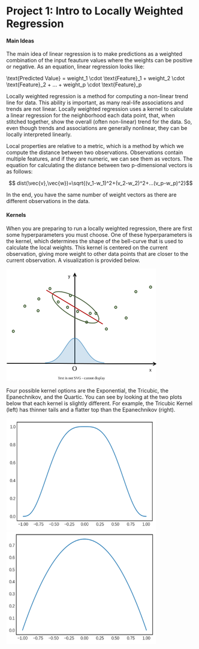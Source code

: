 # Project 1: Intro to Locally Weighted Regression

#### Main Ideas

The main idea of linear regression is to make predictions as a weighted combination of the input feauture values where the weights can be positive or negative. As an equation, linear regression looks like:

\text{Predicted Value} = weight_1 \cdot \text{Feature}_1 + weight_2 \cdot \text{Feature}_2 + ... + weight_p \cdot \text{Feature}_p

Locally weighted regression is a method for computing a non-linear trend line for data. This ability is important, as many real-life associations and trends are not linear. Locally weighted regression uses a kernel to calculate a linear regression for the neighborhood each data point, that, when stitched together, show the overall (often non-linear) trend for the data. So, even though trends and associations are generally nonlinear, they can be locally interpreted linearly.

Local properties are relative to a metric, which is a method by which we compute the distance between two observations. Observations contain multiple features, and if they are numeric, we can see them as vectors. The equation for calculating the distance between two p-dimensional vectors is as follows:

$$ dist(\vec{v},\vec{w})=\sqrt{(v_1-w_1)^2+(v_2-w_2)^2+...(v_p-w_p)^2}$$

In the end, you have the same number of weight vectors as there are different observations in the data.

#### Kernels

When you are preparing to run a locally weighted regression, there are first some hyperparameters you must choose. One of these hyperparameters is the kernel, which determines the shape of the bell-curve that is used to calculate the local weights. This kernel is centered on the current observation, giving more weight to other data points that are closer to the current observation. A visualization is provided below.

<img src="Loess_1.drawio.svg" width="400" height="300" alt="hi" class="inline"/>

Four possible kernel options are the Exponential, the Tricubic, the Epanechnikov, and the Quartic. You can see by looking at the two plots below that each kernel is slightly different. For example, the Tricubic Kernel (left) has thinner tails and a flatter top than the Epanechnikov (right).

<img src="tricubic.png" width="400" height="300" alt="hi" class="inline"/> <img src="epanechnikov.png" width="400" height="300" alt="hi" class="inline"/>
